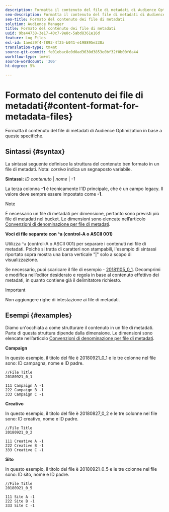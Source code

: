 ```yaml
---
description: Formatta il contenuto del file di metadati di Audience Optimization in base a queste specifiche.
seo-description: Formatta il contenuto del file di metadati di Audience Optimization in base a queste specifiche.
seo-title: Formato del contenuto dei file di metadati
solution: Audience Manager
title: Formato del contenuto dei file di metadati
uuid: 9ba44738-3e17-40c7-9e8c-5abd8361e16d
feature: Log Files
exl-id: 1aed39f4-f893-4f25-b041-e198895e338a
translation-type: tm+mt
source-git-commit: fe01ebac8c0d0ad3630d3853e0bf32f0b00f6a44
workflow-type: tm+mt
source-wordcount: '306'
ht-degree: 5%

---
```


# Formato del contenuto dei file di metadati{#content-format-for-metadata-files}

Formatta il contenuto del file di metadati di Audience Optimization in base a queste specifiche.

## Sintassi {#syntax}

La sintassi seguente definisce la struttura del contenuto ben formato in un file di metadati. Nota: *corsivo* indica un segnaposto variabile.

**Sintassi:**  *ID contenuto*  |  *nome*  |  *-1*

<!--In the contents syntax, you'll notice a parent ID variable. Don't confuse it with the parent ID used in the [metadata file name](../../../reporting/audience-optimization-reports/metadata-files-intro/metadata-file-names.md). These 2 variables seem similar, but they represent different things. In the file name, the parent ID corresponds to a category like "campaign" (ID 1), "placement" (ID 3), or "tactic" (ID 9), etc. In the file body:-->

La terza colonna **-1** è tecnicamente l’ID principale, che è un campo legacy. Il valore deve sempre essere impostato come **-1**.

>[!NOTE]
>
>È necessario un file di metadati per dimensione, pertanto sono previsti più file di metadati nel bucket. Le dimensioni sono elencate nell’articolo [Convenzioni di denominazione per file di metadati](../../../reporting/audience-optimization-reports/metadata-files-intro/metadata-file-names.md#child-dimension).

**Voci di file separate con ^a (control-A o ASCII 001)**

Utilizza `^a` (control-A o ASCII 001) per separare i contenuti nei file di metadati. Poiché si tratta di caratteri non stampabili, l&#39;esempio di sintassi riportato sopra mostra una barra verticale &quot;|&quot; solo a scopo di visualizzazione.

Se necessario, puoi scaricare il file di esempio - [20181105_0_1](assets/20181105_0_1.zip). Decomprimi e modifica nell’editor desiderato e regola in base al contenuto effettivo dei metadati, in quanto contiene già il delimitatore richiesto.

>[!IMPORTANT]
>
>Non aggiungere righe di intestazione ai file di metadati.

## Esempi {#examples}

Diamo un&#39;occhiata a come strutturare il contenuto in un file di metadati. Parte di questa struttura dipende dalla dimensione. Le dimensioni sono elencate nell’articolo [Convenzioni di denominazione per file di metadati](../../../reporting/audience-optimization-reports/metadata-files-intro/metadata-file-names.md#child-dimension).

**Campaign**

In questo esempio, il titolo del file è 20180921_0_1 e le tre colonne nel file sono: ID campagna, nome e ID padre.

<!--Let's say you want to populate the creative drop down menu with creative names from a particular campaign. In this case, your metadata file name would include ID 1 (campaign) and ID 2 (creative). Following the content syntax, your metadata file would contain the creative ID, creative name, and actual campaign ID.-->

```
//File Title
20180921_0_1

111 Campaign A -1
222 Campaign B -1
333 Campaign C -1
```

**Creativo**

In questo esempio, il titolo del file è 20180827_0_2 e le tre colonne nel file sono: ID creativo, nome e ID padre.

```
//File Title
20180921_0_2

111 Creative A -1
222 Creative B -1
333 Creative C -1
```

**Sito**

In questo esempio, il titolo del file è 20180921_0_5 e le tre colonne nel file sono: ID sito, nome e ID padre.

```
//File Title
20180921_0_5

111 Site A -1
222 Site B -1
333 Site C -1
```
